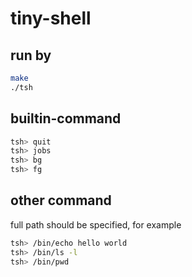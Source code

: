 tiny-shell
==========
## run by
```bash
make
./tsh
```

## builtin-command
```bash
tsh> quit
tsh> jobs
tsh> bg
tsh> fg
```

## other command 
full path should be specified, for example
```bash
tsh> /bin/echo hello world
tsh> /bin/ls -l
tsh> /bin/pwd
```
